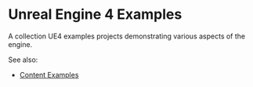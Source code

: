 # Unreal Engine 4 Examples

A collection UE4 examples projects demonstrating various aspects of the engine.

See also:

- [Content Examples](https://docs.unrealengine.com/en-US/Resources/ContentExamples/index.html)
